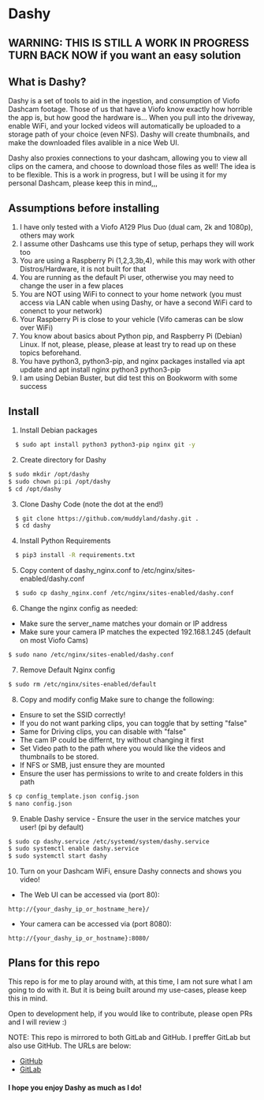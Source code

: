 # Dashy
## WARNING:  THIS IS STILL A WORK IN PROGRESS TURN BACK NOW if you want an easy solution

## What is Dashy?
Dashy is a set of tools to aid in the ingestion, and consumption of Viofo Dashcam footage. Those of us that have a Viofo know exactly how horrible the app is, but how good the hardware is...
When you pull into the driveway, enable WiFi, and your locked videos will automatically be uploaded to a storage path of your choice (even NFS). Dashy will create thumbnails, and make the downloaded files avalible in a nice Web UI.

Dashy also proxies connections to your dashcam, allowing you to view all clips on the camera, and choose to download those files as well! The idea is to be flexible.
This is a work in progress, but I will be using it for my personal Dashcam, please keep this in mind,,,

## Assumptions before installing

1. I have only tested with a Viofo A129 Plus Duo (dual cam, 2k and 1080p), others may work
2. I assume other Dashcams use this type of setup, perhaps they will work too
3. You are using a Raspberry Pi (1,2,3,3b,4), while this may work with other Distros/Hardware, it is not built for that
4. You are running as the default Pi user, otherwise you may need to change the user in a few places
5. You are NOT using WiFi to connect to your home network (you must access via LAN cable when using Dashy, or have a second WiFi card to conenct to your network)
6. Your Raspberry Pi is close to your vehicle (Vifo cameras can be slow over WiFi)
7. You know about basics about Python pip, and Raspberry Pi (Debian) Linux. If not, please, please, please at least try to read up on these topics beforehand.
8. You have python3, python3-pip, and nginx packages installed via apt update and apt install nginx python3 python3-pip
9. I am using Debian Buster, but did test this on Bookworm with some success


## Install

1. Install Debian packages
```bash
  $ sudo apt install python3 python3-pip nginx git -y 
```
2. Create directory for Dashy
```bash
$ sudo mkdir /opt/dashy 
$ sudo chown pi:pi /opt/dashy
$ cd /opt/dashy
```

3. Clone Dashy Code (note the dot at the end!)
```bash  
  $ git clone https://github.com/muddyland/dashy.git . 
  $ cd dashy
```
4. Install Python Requirements
```bash  
  $ pip3 install -R requirements.txt
```
5. Copy content of dashy_nginx.conf to /etc/nginx/sites-enabled/dashy.conf
```bash  
  $ sudo cp dashy_nginx.conf /etc/nginx/sites-enabled/dashy.conf
```

6. Change the nginx config as needed:

* Make sure the server_name matches your domain or IP address
* Make sure your camera IP matches the expected 192.168.1.245 (default on most Viofo Cams)
```bash
$ sudo nano /etc/nginx/sites-enabled/dashy.conf 
```
7. Remove Default Nginx config
```bash
$ sudo rm /etc/nginx/sites-enabled/default
```
8. Copy and modify config
Make sure to change the following:
* Ensure to set the SSID correctly!
* If you do not want parking clips, you can toggle that by setting "false"
* Same for Driving clips, you can disable with "false"
* The cam IP could be differnt, try without changing it first
* Set Video path to the path where you would like the videos and thumbnails to be stored.
* If NFS or SMB, just ensure they are mounted
* Ensure the user has permissions to write to and create folders in this path

```bash
$ cp config_template.json config.json
$ nano config.json 
```

9. Enable Dashy service - Ensure the user in the service matches your user! (pi by default)
```bash
$ sudo cp dashy.service /etc/systemd/system/dashy.service
$ sudo systemctl enable dashy.service
$ sudo systemctl start dashy 
```

10. Turn on your Dashcam WiFi, ensure Dashy connects and shows you video!
* The Web UI can be accessed via (port 80):
```
http://{your_dashy_ip_or_hostname_here}/
```
* Your camera can be accessed via (port 8080):
```
http://{your_dashy_ip_or_hostname}:8080/
```


## Plans for this repo
This repo is for me to play around with, at this time, I am not sure what I am going to do with it. But it is being built around my use-cases, please keep this in mind. 

Open to development help, if you would like to contribute, please open PRs and I will review :)

NOTE: This repo is mirrored to both GitLab and GitHub. I preffer GitLab but also use GitHub. The URLs are below: 

- [GitHub](https://github.com/muddyland/dashy)
- [GitLab](https://gitlab.com/muddy6910/dashy)

#### I hope you enjoy Dashy as much as I do!